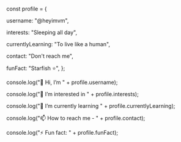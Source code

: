 const profile = {

  username: "@heyimvm",
  
  interests: "Sleeping all day",
  
  currentlyLearning: "To live like a human",
  
  contact: "Don't reach me",
  
  funFact: "Starfish ⭐",
};


console.log("👋 Hi, I’m " + profile.username);

console.log("👀 I’m interested in " + profile.interests);

console.log("🌱 I’m currently learning " + profile.currentlyLearning);

console.log("📫 How to reach me - " + profile.contact);

console.log("⚡ Fun fact: " + profile.funFact);
